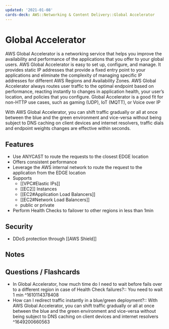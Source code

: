 ```yaml
---
updated: '2021-01-08'
cards-deck: AWS::Networking & Content Delivery::Global Accelerator
---
```


# Global Accelerator

AWS Global Accelerator is a networking service that helps you improve the availability and performance of the applications that you offer to your global users. AWS Global Accelerator is easy to set up, configure, and manage. It provides static IP addresses that provide a fixed entry point to your applications and eliminate the complexity of managing specific IP addresses for different AWS Regions and Availability Zones. AWS Global Accelerator always routes user traffic to the optimal endpoint based on performance, reacting instantly to changes in application health, your user’s location, and policies that you configure. Global Accelerator is a good fit for non-HTTP use cases, such as gaming (UDP), IoT (MQTT), or Voice over IP

With AWS Global Accelerator, you can shift traffic gradually or all at once between the blue and the green environment and vice-versa without being subject to DNS caching on client devices and internet resolvers, traffic dials and endpoint weights changes are effective within seconds.

## Features

- Use ANYCAST to route the requests to the closest EDGE location
- Offers consistent performance
- Leverage the AWS internal network to route the request to the application from the EDGE location
- Supports
    - [[VPC#Elastic IPs]]
    - [[EC2]] Instances
    - [[EC2#Application Load Balancers]]
    - [[EC2#Network Load Balancers]]
    - public or private
- Perform Health Checks to failover to other regions in less than 1min

## Security

- DDoS protection through [[AWS Shield]]

## Notes

## Questions / Flashcards

- In Global Accelerator, how much time do I need to wait before fails over to a different region in case of Health Check failures?:: You need to wait 1 min
^1610114378408
- How can I redirect traffic instantly in a blue/green deployment?::  With AWS Global Accelerator, you can shift traffic gradually or all at once between the blue and the green environment and vice-versa without being subject to DNS caching on client devices and internet resolvers
^1649200660563
